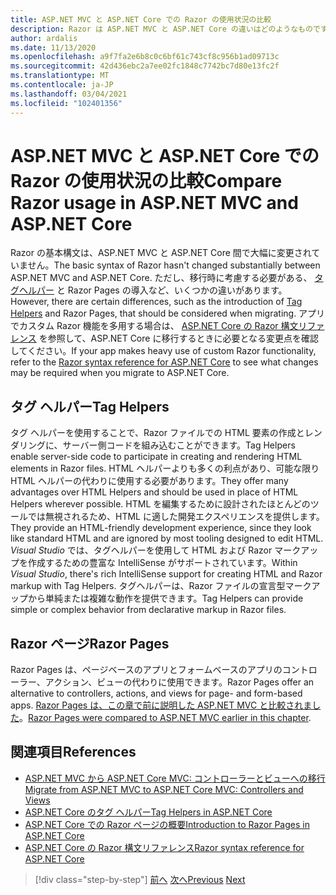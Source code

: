 ```yaml
---
title: ASP.NET MVC と ASP.NET Core での Razor の使用状況の比較
description: Razor は ASP.NET MVC と ASP.NET Core の違いはどのようなものですか。
author: ardalis
ms.date: 11/13/2020
ms.openlocfilehash: a9f7fa2e6b8c0c6bf61c743cf8c956b1ad09713c
ms.sourcegitcommit: 42d436ebc2a7ee02fc1848c7742bc7d80e13fc2f
ms.translationtype: MT
ms.contentlocale: ja-JP
ms.lasthandoff: 03/04/2021
ms.locfileid: "102401356"
---
```

# <a name="compare-razor-usage-in-aspnet-mvc-and-aspnet-core"></a><span data-ttu-id="7d708-103">ASP.NET MVC と ASP.NET Core での Razor の使用状況の比較</span><span class="sxs-lookup"><span data-stu-id="7d708-103">Compare Razor usage in ASP.NET MVC and ASP.NET Core</span></span>

<span data-ttu-id="7d708-104">Razor の基本構文は、ASP.NET MVC と ASP.NET Core 間で大幅に変更されていません。</span><span class="sxs-lookup"><span data-stu-id="7d708-104">The basic syntax of Razor hasn't changed substantially between ASP.NET MVC and ASP.NET Core.</span></span> <span data-ttu-id="7d708-105">ただし、移行時に考慮する必要がある、 [タグヘルパー](/aspnet/core/mvc/views/tag-helpers/intro) と Razor Pages の導入など、いくつかの違いがあります。</span><span class="sxs-lookup"><span data-stu-id="7d708-105">However, there are certain differences, such as the introduction of [Tag Helpers](/aspnet/core/mvc/views/tag-helpers/intro) and Razor Pages, that should be considered when migrating.</span></span> <span data-ttu-id="7d708-106">アプリでカスタム Razor 機能を多用する場合は、 [ASP.NET Core の Razor 構文リファレンス](/aspnet/core/razor-pages) を参照して、ASP.NET Core に移行するときに必要となる変更点を確認してください。</span><span class="sxs-lookup"><span data-stu-id="7d708-106">If your app makes heavy use of custom Razor functionality, refer to the [Razor syntax reference for ASP.NET Core](/aspnet/core/razor-pages) to see what changes may be required when you migrate to ASP.NET Core.</span></span>

## <a name="tag-helpers"></a><span data-ttu-id="7d708-107">タグ ヘルパー</span><span class="sxs-lookup"><span data-stu-id="7d708-107">Tag Helpers</span></span>

<span data-ttu-id="7d708-108">タグ ヘルパーを使用することで、Razor ファイルでの HTML 要素の作成とレンダリングに、サーバー側コードを組み込むことができます。</span><span class="sxs-lookup"><span data-stu-id="7d708-108">Tag Helpers enable server-side code to participate in creating and rendering HTML elements in Razor files.</span></span> <span data-ttu-id="7d708-109">HTML ヘルパーよりも多くの利点があり、可能な限り HTML ヘルパーの代わりに使用する必要があります。</span><span class="sxs-lookup"><span data-stu-id="7d708-109">They offer many advantages over HTML Helpers and should be used in place of HTML Helpers wherever possible.</span></span> <span data-ttu-id="7d708-110">HTML を編集するために設計されたほとんどのツールでは無視されるため、HTML に適した開発エクスペリエンスを提供します。</span><span class="sxs-lookup"><span data-stu-id="7d708-110">They provide an HTML-friendly development experience, since they look like standard HTML and are ignored by most tooling designed to edit HTML.</span></span> <span data-ttu-id="7d708-111">_Visual Studio_ では、タグヘルパーを使用して HTML および Razor マークアップを作成するための豊富な IntelliSense がサポートされています。</span><span class="sxs-lookup"><span data-stu-id="7d708-111">Within _Visual Studio_, there's rich IntelliSense support for creating HTML and Razor markup with Tag Helpers.</span></span> <span data-ttu-id="7d708-112">タグヘルパーは、Razor ファイルの宣言型マークアップから単純または複雑な動作を提供できます。</span><span class="sxs-lookup"><span data-stu-id="7d708-112">Tag Helpers can provide simple or complex behavior from declarative markup in Razor files.</span></span>

## <a name="razor-pages"></a><span data-ttu-id="7d708-113">Razor ページ</span><span class="sxs-lookup"><span data-stu-id="7d708-113">Razor Pages</span></span>

<span data-ttu-id="7d708-114">Razor Pages は、ページベースのアプリとフォームベースのアプリのコントローラー、アクション、ビューの代わりに使用できます。</span><span class="sxs-lookup"><span data-stu-id="7d708-114">Razor Pages offer an alternative to controllers, actions, and views for page- and form-based apps.</span></span> <span data-ttu-id="7d708-115">[Razor Pages は、この章で前に説明した ASP.NET MVC と比較されました](./comparing-razor-pages-aspnet-mvc.md)。</span><span class="sxs-lookup"><span data-stu-id="7d708-115">[Razor Pages were compared to ASP.NET MVC earlier in this chapter](./comparing-razor-pages-aspnet-mvc.md).</span></span>

## <a name="references"></a><span data-ttu-id="7d708-116">関連項目</span><span class="sxs-lookup"><span data-stu-id="7d708-116">References</span></span>

- [<span data-ttu-id="7d708-117">ASP.NET MVC から ASP.NET Core MVC: コントローラーとビューへの移行</span><span class="sxs-lookup"><span data-stu-id="7d708-117">Migrate from ASP.NET MVC to ASP.NET Core MVC: Controllers and Views</span></span>](/aspnet/core/migration/mvc#migrate-controllers-and-views)
- [<span data-ttu-id="7d708-118">ASP.NET Core のタグ ヘルパー</span><span class="sxs-lookup"><span data-stu-id="7d708-118">Tag Helpers in ASP.NET Core</span></span>](/aspnet/core/mvc/views/tag-helpers/intro)
- [<span data-ttu-id="7d708-119">ASP.NET Core での Razor ページの概要</span><span class="sxs-lookup"><span data-stu-id="7d708-119">Introduction to Razor Pages in ASP.NET Core</span></span>](/aspnet/core/razor-pages)
- [<span data-ttu-id="7d708-120">ASP.NET Core の Razor 構文リファレンス</span><span class="sxs-lookup"><span data-stu-id="7d708-120">Razor syntax reference for ASP.NET Core</span></span>](/aspnet/core/razor-pages)

>[!div class="step-by-step"]
><span data-ttu-id="7d708-121">[前へ](controller-differences.md)
>[次へ](signalr-differences.md)</span><span class="sxs-lookup"><span data-stu-id="7d708-121">[Previous](controller-differences.md)
[Next](signalr-differences.md)</span></span>
